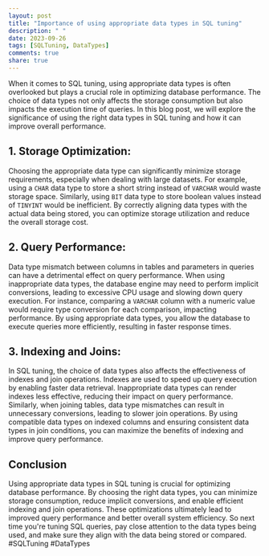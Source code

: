 ```yaml
---
layout: post
title: "Importance of using appropriate data types in SQL tuning"
description: " "
date: 2023-09-26
tags: [SQLTuning, DataTypes]
comments: true
share: true
---
```


When it comes to SQL tuning, using appropriate data types is often overlooked but plays a crucial role in optimizing database performance. The choice of data types not only affects the storage consumption but also impacts the execution time of queries. In this blog post, we will explore the significance of using the right data types in SQL tuning and how it can improve overall performance.

## 1. Storage Optimization:

Choosing the appropriate data type can significantly minimize storage requirements, especially when dealing with large datasets. For example, using a `CHAR` data type to store a short string instead of `VARCHAR` would waste storage space. Similarly, using `BIT` data type to store boolean values instead of `TINYINT` would be inefficient. By correctly aligning data types with the actual data being stored, you can optimize storage utilization and reduce the overall storage cost.

## 2. Query Performance:

Data type mismatch between columns in tables and parameters in queries can have a detrimental effect on query performance. When using inappropriate data types, the database engine may need to perform implicit conversions, leading to excessive CPU usage and slowing down query execution. For instance, comparing a `VARCHAR` column with a numeric value would require type conversion for each comparison, impacting performance. By using appropriate data types, you allow the database to execute queries more efficiently, resulting in faster response times.

## 3. Indexing and Joins:

In SQL tuning, the choice of data types also affects the effectiveness of indexes and join operations. Indexes are used to speed up query execution by enabling faster data retrieval. Inappropriate data types can render indexes less effective, reducing their impact on query performance. Similarly, when joining tables, data type mismatches can result in unnecessary conversions, leading to slower join operations. By using compatible data types on indexed columns and ensuring consistent data types in join conditions, you can maximize the benefits of indexing and improve query performance.

## Conclusion

Using appropriate data types in SQL tuning is crucial for optimizing database performance. By choosing the right data types, you can minimize storage consumption, reduce implicit conversions, and enable efficient indexing and join operations. These optimizations ultimately lead to improved query performance and better overall system efficiency. So next time you're tuning SQL queries, pay close attention to the data types being used, and make sure they align with the data being stored or compared. #SQLTuning #DataTypes